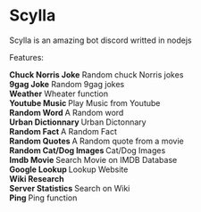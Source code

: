 # Scylla
Scylla is an amazing bot discord writted in nodejs


Features:

<b>Chuck Norris Joke</b> Random chuck Norris jokes </br>
<b>9gag Joke</b> Random 9gag jokes</br>
<b>Weather</b> Wheater function</br>
<b>Youtube Music </b> Play Music from Youtube</br>
<b>Random Word </b>  A Random word </br>
<b>Urban Dictionnary </b> Urban Dictonnary </br>
<b>Random Fact </b> A Random Fact </br>
<b>Random Quotes </b> A Random quote from a movie</br>
<b>Random Cat/Dog Images </b> Cat/Dog Images </br>
<b>Imdb Movie </b> Search Movie on IMDB Database </br>
<b>Google Lookup </b> Lookup Website </br>
<b>Wiki Research </b> </br>
<b>Server Statistics </b> Search on Wiki  </br>
<b>Ping </b> Ping function </br>





